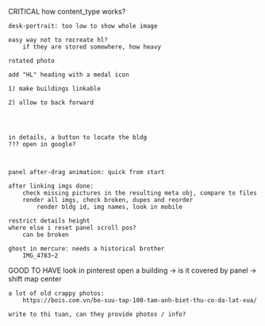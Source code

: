 CRITICAL
    how content_type works?

    desk-portrait: too low to show whole image

    easy way not to recreate hl?
        if they are stored somewhere, how heavy

    rotated photo

    add "HL" heading with a medal icon

    1) make buildings linkable
    
    2) allow to back forward




    in details, a button to locate the bldg
    ??? open in google?


    
    panel after-drag animation: quick from start

    after linking imgs done:
        check missing pictures in the resulting meta obj, compare to files
        render all imgs, check broken, dupes and reorder
            render bldg id, img names, look in mobile

    restrict details height
    where else i reset panel scroll pos?
        can be broken

    ghost in mercure: needs a historical brother
        IMG_4783~2
GOOD TO HAVE
    look in pinterest
    open a building -> is it covered by panel -> shift map center















    a lot of old crappy photos:
        https://bois.com.vn/bo-suu-tap-100-tam-anh-biet-thu-co-da-lat-xua/

    write to thi tuan, can they provide photos / info?